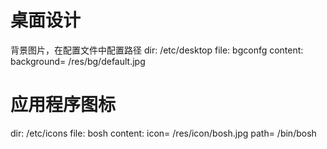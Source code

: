 # 桌面设计
背景图片，在配置文件中配置路径
dir: /etc/desktop
file: bgconfg
content:
background= /res/bg/default.jpg

# 应用程序图标
dir: /etc/icons
file: bosh
content:
icon= /res/icon/bosh.jpg
path= /bin/bosh

